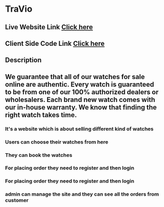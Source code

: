 # TraVio

## Live Website Link [Click here](https://travio-6dde8.web.app/)

## Client Side Code Link [Click here](https://github.com/sanjida9/Travel-job-task-client)

## Description

## We guarantee that all of our watches for sale online are authentic. Every watch is guaranteed to be from one of our 100% authorized dealers or wholesalers. Each brand new watch comes with our in-house warranty. We know that finding the right watch takes time.

### It's a website which is about selling different kind of watches

### Users can choose their watches from here

### They can book the watches

### For placing order they need to register and then login

### For placing order they need to register and then login

### admin can manage the site and they can see all the orders from customer
